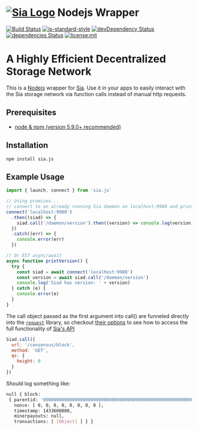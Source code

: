 # [![Sia Logo](http://sia.tech/resources/img/svg/sia-green-logo.svg)](http://sia.tech/) Nodejs Wrapper

[![Build Status](https://travis-ci.org/NebulousLabs/Nodejs-Sia.svg?branch=master)](https://travis-ci.org/NebulousLabs/Nodejs-Sia)
[![js-standard-style](https://img.shields.io/badge/code%20style-standard-brightgreen.svg)](http://standardjs.com/)
[![devDependency Status](https://david-dm.org/NebulousLabs/Nodejs-Sia/dev-status.svg)](https://david-dm.org/NebulousLabs/Nodejs-Sia#info=devDependencies)
[![dependencies Status](https://david-dm.org/NebulousLabs/Nodejs-Sia.svg)](https://david-dm.org/NebulousLabs/Nodejs-Sia#info=dependencies)
[![license:mit](https://img.shields.io/badge/license-mit-blue.svg)](https://opensource.org/licenses/MIT)

# A Highly Efficient Decentralized Storage Network

This is a [Nodejs](https://nodejs.org/) wrapper for
[Sia](https://github.com/NebulousLabs/Sia). Use it in your apps to easily
interact with the Sia storage network via function calls instead of manual http
requests.

## Prerequisites

- [node & npm (version 5.9.0+ recommended)](https://nodejs.org/download/)

## Installation

```
npm install sia.js
```

## Example Usage

```js
import { launch, connect } from 'sia.js'

// Using promises...
// connect to an already running Sia daemon on localhost:9980 and print its version
connect('localhost:9980')
  .then((siad) => {
    siad.call('/daemon/version').then((version) => console.log(version))
  })
  .catch((err) => {
    console.error(err)
  })

// Or ES7 async/await
async function printVersion() {
  try {
    const siad = await connect('localhost:9980')
    const version = await siad.call('/daemon/version')
    console.log('Siad has version: ' + version)
  } catch (e) {
    console.error(e)
  }
}
```

The call object passed as the first argument into call() are funneled directly
into the [`request`](https://github.com/request/request) library, so checkout
[their options](https://github.com/request/request#requestoptions-callback) to
see how to access the full functionality of [Sia's
API](https://github.com/NebulousLabs/Sia/blob/master/doc/API.md)

```js
Siad.call({
  url: '/consensus/block',
  method: 'GET',
  qs: {
    height: 0
  }
})
```

Should log something like:

```bash
null { block:
 { parentid: '0000000000000000000000000000000000000000000000000000000000000000',
   nonce: [ 0, 0, 0, 0, 0, 0, 0, 0 ],
   timestamp: 1433600000,
   minerpayouts: null,
   transactions: [ [Object] ] } }
```
